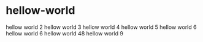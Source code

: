 # hellow-world
hellow world 2
hellow world 3
hellow world 4
hellow world 5
hellow world 6
hellow world 6
hellow world 48
hellow world 9
